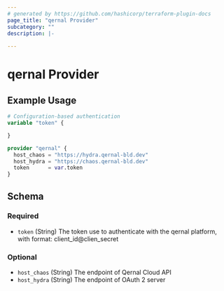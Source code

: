 ```yaml
---
# generated by https://github.com/hashicorp/terraform-plugin-docs
page_title: "qernal Provider"
subcategory: ""
description: |-
  
---
```


# qernal Provider



## Example Usage

```terraform
# Configuration-based authentication
variable "token" {

}

provider "qernal" {
  host_chaos = "https://hydra.qernal-bld.dev"
  host_hydra = "https://chaos.qernal-bld.dev"
  token      = var.token
}
```

<!-- schema generated by tfplugindocs -->
## Schema

### Required

- `token` (String) The token use to authenticate with the qernal platform, with format: client_id@clien_secret

### Optional

- `host_chaos` (String) The endpoint of Qernal Cloud API
- `host_hydra` (String) The endpoint of OAuth 2 server
